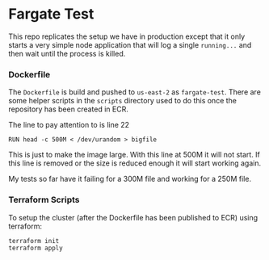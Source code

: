 # Fargate Test

This repo replicates the setup we have in production except that it only starts a very simple
node application that will log a single `running...` and then wait until the process is killed.

### Dockerfile

The `Dockerfile` is build and pushed to `us-east-2` as `fargate-test`. There are some helper
scripts in the `scripts` directory used to do this once the repository has been created in ECR.

The line to pay attention to is line 22
```
RUN head -c 500M < /dev/urandom > bigfile
```

This is just to make the image large. With this line at 500M it will not start. If this line is
removed or the size is reduced enough it will start working again.

My tests so far have it failing for a 300M file and working for a 250M file.

### Terraform Scripts

To setup the cluster (after the Dockerfile has been published to ECR) using terraform:

```
terraform init
terraform apply
```
